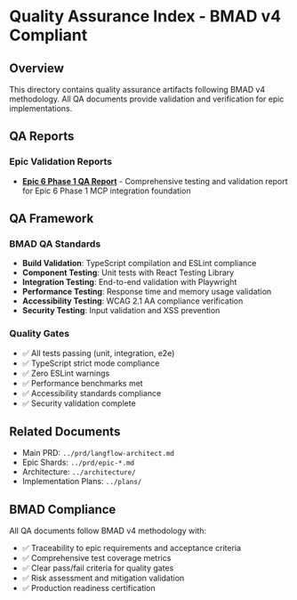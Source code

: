 # Quality Assurance Index - BMAD v4 Compliant

## Overview

This directory contains quality assurance artifacts following BMAD v4 methodology. All QA documents provide validation and verification for epic implementations.

## QA Reports

### Epic Validation Reports

- **[Epic 6 Phase 1 QA Report](./epic-6-phase-1-qa-report.md)** - Comprehensive testing and validation report for Epic 6 Phase 1 MCP integration foundation

## QA Framework

### BMAD QA Standards

- **Build Validation**: TypeScript compilation and ESLint compliance
- **Component Testing**: Unit tests with React Testing Library
- **Integration Testing**: End-to-end validation with Playwright
- **Performance Testing**: Response time and memory usage validation
- **Accessibility Testing**: WCAG 2.1 AA compliance verification
- **Security Testing**: Input validation and XSS prevention

### Quality Gates

- ✅ All tests passing (unit, integration, e2e)
- ✅ TypeScript strict mode compliance
- ✅ Zero ESLint warnings
- ✅ Performance benchmarks met
- ✅ Accessibility standards compliance
- ✅ Security validation complete

## Related Documents

- Main PRD: `../prd/langflow-architect.md`
- Epic Shards: `../prd/epic-*.md`
- Architecture: `../architecture/`
- Implementation Plans: `../plans/`

## BMAD Compliance

All QA documents follow BMAD v4 methodology with:

- ✅ Traceability to epic requirements and acceptance criteria
- ✅ Comprehensive test coverage metrics
- ✅ Clear pass/fail criteria for quality gates
- ✅ Risk assessment and mitigation validation
- ✅ Production readiness certification
